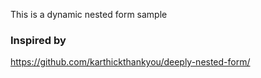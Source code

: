 This is a dynamic nested form sample

### Inspired by
https://github.com/karthickthankyou/deeply-nested-form/
